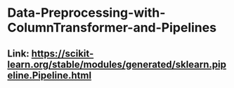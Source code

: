 # Data-Preprocessing-with-ColumnTransformer-and-Pipelines

## Link: https://scikit-learn.org/stable/modules/generated/sklearn.pipeline.Pipeline.html



